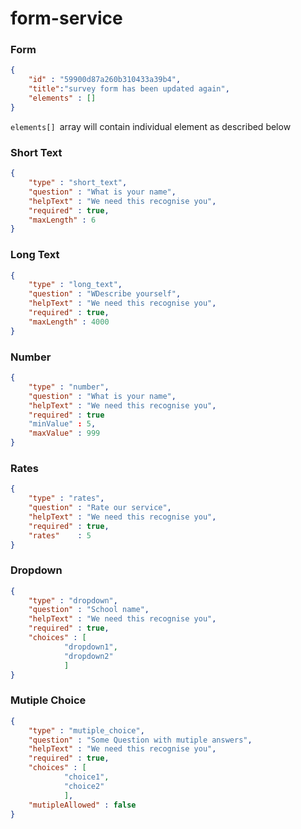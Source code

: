 # form-service

### Form
```json 
{
	"id" : "59900d87a260b310433a39b4",
	"title":"survey form has been updated again",
	"elements" : []
}
```
```elements[] ```array will contain individual element as described below

### Short Text
```json
{
	"type" : "short_text",
	"question" : "What is your name",
	"helpText" : "We need this recognise you",
	"required" : true,
	"maxLength" : 6
}
```
### Long Text
```json
{
	"type" : "long_text",
	"question" : "WDescribe yourself",
	"helpText" : "We need this recognise you",
	"required" : true,
	"maxLength" : 4000
}
```
### Number
```json
{
	"type" : "number",
	"question" : "What is your name",
	"helpText" : "We need this recognise you",
	"required" : true
	"minValue" : 5,
	"maxValue" : 999
}
```
### Rates
```json
{
	"type" : "rates",
	"question" : "Rate our service",
	"helpText" : "We need this recognise you",
	"required" : true,
	"rates"    : 5
}
```
### Dropdown
```json
{
	"type" : "dropdown",
	"question" : "School name",
	"helpText" : "We need this recognise you",
	"required" : true,
	"choices" : [
			"dropdown1",
			"dropdown2"
		    ]
}
```
### Mutiple Choice
```json
{
	"type" : "mutiple_choice",
	"question" : "Some Question with mutiple answers",
	"helpText" : "We need this recognise you",
	"required" : true,
	"choices" : [
			"choice1",
			"choice2"
		    ],
	"mutipleAllowed" : false			
}
